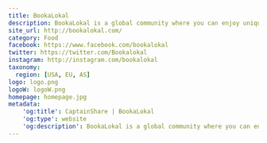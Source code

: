 ```yaml
---
title: BookaLokal
description: BookaLokal is a global community where you can enjoy unique and local dining experiences in homes and restaurants.
site_url: http://bookalokal.com/
category: Food
facebook: https://www.facebook.com/bookalokal
twitter: https://twitter.com/Bookalokal
instagram: http://instagram.com/bookalokal
taxonomy:
  region: [USA, EU, AS]
logo: logo.png
logoW: logoW.png
homepage: homepage.jpg
metadata:
    'og:title': CaptainShare | BookaLokal
    'og:type': website
    'og:description': BookaLokal is a global community where you can enjoy unique and local dining experiences in homes and restaurants.
---
```

